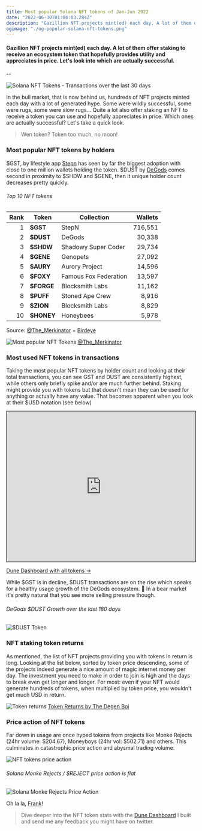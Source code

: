 ```yaml
---
title: Most popular Solana NFT tokens of Jan-Jun 2022
date: "2022-06-30T01:04:03.284Z"
description: "Gazillion NFT projects mint(ed) each day. A lot of them offer staking to receive an ecosystem token that hopefully provides utility and appreciates in price. Let's look into which are actually successful."
ogimage: "./og-popular-solana-nft-tokens.png"
---
```


#### Gazillion NFT projects mint(ed) each day. A lot of them offer staking to receive an ecosystem token that hopefully provides utility and appreciates in price. Let's look into which are actually successful.

--

![Solana NFT Tokens - Transactions over the last 30 days](./transactions-last-30-days.png)

In the bull market, that is now behind us, hundreds of NFT projects minted each day with a lot of generated hype. Some were wildly successful, some were rugs, some were slow rugs... Quite a lot also offer staking an NFT to receive a token you can use and hopefully appreciates in price. Which ones are actually successful? Let's take a quick look.

> Wen token? Token too much, no moon!

### Most popular NFT tokens by holders
$GST, by lifestyle app [Stepn](https://www.stepn.com) has seen by far the biggest adoption with close to one million wallets holding the token. $DUST by [DeGods](https://degods.com) comes second in proximity to $SHDW and $GENE, then it unique holder count decreases pretty quickly.

###### Top 10 NFT tokens

| Rank | Token         | Collection     | Wallets |
|--:|--------------|-----------|------------:|
| 1 | **$GST**          | StepN      | 716,551        |
| 2 | **$DUST**      | DeGods  | 30,338       |
| 3 | **$SHDW**      | Shadowy Super Coder  | 29,734       |
| 4 | **$GENE**      | Genopets  | 27,092       |
| 5 | **$AURY**      | Aurory Project  | 14,596       |
| 6 | **$FOXY**      | Famous Fox Federation  | 13,597       |
| 7 | **$FORGE**      | Blocksmith Labs  | 11,162       |
| 8 | **$PUFF**      | Stoned Ape Crew  | 8,916       |
| 9 | **$ZION**      | Blocksmith Labs  | 8,829       |
| 10 | **$HONEY**      | Honeybees  | 5,978       |

Source: [@The_Merkinator](https://twitter.com/The_Merkinator/status/1542353296760770562) + [Birdeye](https://birdeye.so)

![Most popular NFT Tokens](./most-popular-tokens-the_merkinator.png)
[@The_Merkinator](https://twitter.com/The_Merkinator/status/1542353296760770562)

### Most used NFT tokens in transactions
Taking the most popular NFT tokens by holder count and looking at their total transactions, you can see GST and DUST are consistently highest, while others only briefly spike and/or are much further behind. Staking might provide you with tokens but that doesn't mean they can be used for anything or actually have any value. That becomes apparent when you look at their $USD notation (see below)

<iframe width="100%" src="https://dune.com/embeds/979455/1696654/d8502ad9-91b9-4a5e-b8b8-7c8a6bfbab13" style="border: 1px solid #000; height: 400px"></iframe>

[Dune Dashboard with all tokens &rarr;](https://dune.com/nmknmc/solana-nft-token-stats)

While $GST is in decline, $DUST transactions are on the rise which speaks for a healthy usage growth of the DeGods ecosystem. 🤩 In a bear market it's pretty natural that you see more selling pressure though.

###### DeGods $DUST Growth over the last 180 days
![$DUST Token](./dust-ecosystem-usage.png)

### NFT staking token returns

As mentioned, the list of NFT projects providing you with tokens in return is long. Looking at the list below, sorted by token price descending, some of the projects indeed generate a nice amount of magic internet money per day. The investment you need to make in order to join is high and the days to break even get longer and longer. For most: even if your NFT would generate hundreds of tokens, when multiplied by token price, you wouldn't get much USD in return.

![Token returns](./token-returns-degenboi.png)
[Token Returns by The Degen Boi](https://www.thedegenboi.com)

### Price action of NFT tokens
Far down in usage are once hyped tokens from projects like Monke Rejects (24hr volume: $204.67), Moneyboys (24hr vol: $502.71) and others. This culminates in catastrophic price action and abysmal trading volume.

![NFT tokens price action](./token-prices.png)

###### Solana Monke Rejects / $REJECT price action is flat

![Solana Monke Rejects Price Action](./monke-rejects-price-action.png)

Oh la la, [Frank](https://twitter.com/frankdegods)!

> Dive deeper into the NFT token stats with the [Dune Dashboard](https://dune.com/nmknmc/solana-nft-token-stats) I built and send me any feedback you might have on twitter.

